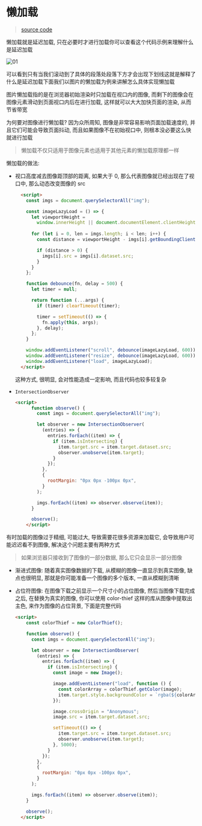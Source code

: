 # 懒加载

> [source code](https://github.com/dsz411/dsz411.github.io/tree/main/blog-examples/lazy-load)

懒加载就是延迟加载, 只在必要时才进行加载你可以查看这个代码示例来理解什么是延迟加载

![01](./img/01.gif)

可以看到只有当我们滚动到了具体的段落处段落下方才会出现下划线这就是解释了什么是延迟加载下面我们以图片的懒加载为例来讲解怎么具体实现懒加载

图片懒加载指的是在浏览器初始渲染时只加载在视口内的图像, 而剩下的图像会在图像元素滑动到页面视口内后在进行加载, 这样就可以大大加快页面的渲染, 从而节省带宽

为何要对图像进行懒加载? 因为众所周知, 图像是非常容易影响页面加载速度的, 并且它们可能会导致页面抖动, 而且如果图像不在初始视口中, 则根本没必要这么快就进行加载

> 懒加载不仅只适用于图像元素也适用于其他元素的懒加载原理都一样

懒加载的做法:

- 视口高度减去图像距顶部的距离, 如果大于 0, 那么代表图像就已经出现在了视口中, 那么动态改变图像的 src

  ```html
    <script>
      const imgs = document.querySelectorAll("img");
  
      const imageLazyLoad = () => {
        let viewportHeight =
          window.innerHeight || document.documentElement.clientHeight;
        
        for (let i = 0, len = imgs.length; i < len; i++) {
          const distance = viewportHeight - imgs[i].getBoundingClientRect().top;
  
          if (distance > 0) {
            imgs[i].src = imgs[i].dataset.src;
          }
        }
      };
  
      function debounce(fn, delay = 500) {
        let timer = null;
  
        return function (...args) {
          if (timer) clearTimeout(timer);
  
          timer = setTimeout(() => {
            fn.apply(this, args);
          }, delay);
        };
      }
  
      window.addEventListener("scroll", debounce(imageLazyLoad, 600));
      window.addEventListener("resize", debounce(imageLazyLoad, 600));
      window.addEventListener("load", imageLazyLoad);
    </script>
  ```

  这种方式, 很明显, 会对性能造成一定影响, 而且代码也较多较复杂

- `IntersectionObserver`

  ```html
  <script>
        function observe() {
          const imgs = document.querySelectorAll("img");
  
          let observer = new IntersectionObserver(
            (entries) => {
              entries.forEach((item) => {
                if (item.isIntersecting) {
                  item.target.src = item.target.dataset.src;
                  observer.unobserve(item.target);
                }
              });
            },
            {
              rootMargin: "0px 0px -100px 0px",
            }
          );
  
          imgs.forEach((item) => observer.observe(item));
        }
  
        observe();
      </script>
  ```

有时加载的图像过于精细, 可能过大, 导致需要花很多资源来加载它, 会导致用户可能迟迟看不到图像, 解决这个问题主要有两种方式

> 如果浏览器只接收到了图像的一部分数据, 那么它只会显示一部分图像

- 渐进式图像: 随着真实图像数据的下载, 从模糊的图像一直显示到真实图像, 缺点也很明显, 那就是你可能准备一个图像的多个版本, 一直从模糊到清晰

- 占位符图像: 在图像下载之前显示一个尺寸小的占位图像, 然后当图像下载完成之后, 在替换为真实的图像, 你可以使用 color-thief 这样的库从图像中提取出主色, 来作为图像的占位背景, 下面是完整代码

  ```html
  <script>
      const colorThief = new ColorThief();
  
      function observe() {
        const imgs = document.querySelectorAll("img");
  
        let observer = new IntersectionObserver(
          (entries) => {
            entries.forEach((item) => {
              if (item.isIntersecting) {
                const image = new Image();
  
                image.addEventListener("load", function () {
                  const colorArray = colorThief.getColor(image);
                  item.target.style.backgroundColor = `rgba(${colorArray[0]}, ${colorArray[1]}, ${colorArray[2]})`;
                });
  
                image.crossOrigin = "Anonymous";
                image.src = item.target.dataset.src;
  
                setTimeout(() => {
                  item.target.src = item.target.dataset.src;
                  observer.unobserve(item.target);
                }, 5000);
              }
            });
          },
          {
            rootMargin: "0px 0px -100px 0px",
          }
        );
  
        imgs.forEach((item) => observer.observe(item));
      }
  
      observe();
    </script>
  ```
